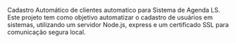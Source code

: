 Cadastro Automático de clientes automatico para Sistema de Agenda LS.
Este projeto tem como objetivo automatizar o cadastro de usuários em sistemas, utilizando um servidor Node.js, express e um certificado SSL para comunicação segura local.



